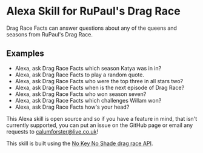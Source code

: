 # Alexa Skill for RuPaul's Drag Race

Drag Race Facts can answer questions about any of the queens and seasons from RuPaul's Drag Race.

## Examples
* Alexa, ask Drag Race Facts which season Katya was in in?
* Alexa, ask Drag Race Facts to play a random quote.
* Alexa, ask Drag Race Facts who were the top three in all stars two?
* Alexa, ask Drag Race Facts when is the next episode of Drag Race?
* Alexa, ask Drag Race Facts who won season seven?
* Alexa, ask Drag Race Facts which challenges Willam won?
* Alexa, ask Drag Race Facts how's your head?

This Alexa skill is open source and so if you have a feature in mind, that isn't currently supported, you can put an issue on the GitHub page or email any requests to [calumforster@live.co.uk](calumforster@live.co.uk)!

This skill is built using the [No Key No Shade drag race API](https://drag-race-api.readme.io/docs).
